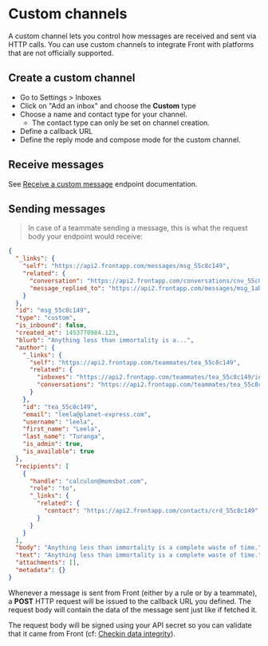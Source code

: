 # Custom channels

A custom channel lets you control how messages are received and sent via HTTP calls.
You can use custom channels to integrate Front with platforms that are not officially supported.

## Create a custom channel

* Go to Settings > Inboxes
* Click on "Add an inbox" and choose the **Custom** type
* Choose a name and contact type for your channel.
  * The contact type can only be set on channel creation.
* Define a callback URL
* Define the reply mode and compose mode for the custom channel. 

## Receive messages

See [Receive a custom message](#receive-custom-message) endpoint documentation.

## Sending messages

> In case of a teammate sending a message, this is what the request body your endpoint would receive:

```json
{
  "_links": {
    "self": "https://api2.frontapp.com/messages/msg_55c8c149",
    "related": {
      "conversation": "https://api2.frontapp.com/conversations/cnv_55c8c149",
      "message_replied_to": "https://api2.frontapp.com/messages/msg_1ab23cd4"
    }
  },
  "id": "msg_55c8c149",
  "type": "custom",
  "is_inbound": false,
  "created_at": 1453770984.123,
  "blurb": "Anything less than immortality is a...",
  "author": {
    "_links": {
      "self": "https://api2.frontapp.com/teammates/tea_55c8c149",
      "related": {
        "inboxes": "https://api2.frontapp.com/teammates/tea_55c8c149/inboxes",
        "conversations": "https://api2.frontapp.com/teammates/tea_55c8c149/conversations"
      }
    },
    "id": "tea_55c8c149",
    "email": "leela@planet-express.com",
    "username": "leela",
    "first_name": "Leela",
    "last_name": "Turanga",
    "is_admin": true,
    "is_available": true
  },
  "recipients": [
    {
      "handle": "calculon@momsbot.com",
      "role": "to",
      "_links": {
        "related": {
          "contact": "https://api2.frontapp.com/contacts/crd_55c8c149"
        }
      }
    }
  ],
  "body": "Anything less than immortality is a complete waste of time.",
  "text": "Anything less than immortality is a complete waste of time.",
  "attachments": [],
  "metadata": {}
}
```

Whenever a message is sent from Front (either by a rule or by a teammate), a **POST** HTTP request will be issued to the callback URL you defined. The request body will contain the data of the message sent just like if fetched it.

The request body will be signed using your API secret so you can validate that it came from Front (cf: [Checkin data integrity](#checking-data-integrity)).
